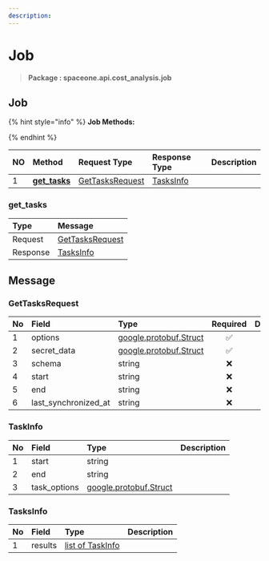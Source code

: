 ```yaml
---
description:  
---
```

# Job

>  **Package : spaceone.api.cost_analysis.job**

## Job

{% hint style="info" %}
**Job Methods:**

{%  endhint %}


| NO |  Method | Request Type | Response Type | Description |
| :--- | :--- | :--- | :--- | :--- |
| 1 | [**get_tasks**](job.md#get_tasks)|   [GetTasksRequest](job.md#gettasksrequest) |   [TasksInfo](job.md#tasksinfo) |  | 
 

 
### get_tasks


| Type | Message |
| :--- | :--- |
| Request | [GetTasksRequest](job.md#gettasksrequest) |
| Response |  [TasksInfo](job.md#tasksinfo)  |


## 

## Message

### GetTasksRequest
| No | Field | Type | Required | Description |
| :--- | :--- | :--- | :---: | :--- |
| 1 | options |[google.protobuf.Struct](https://github.com/protocolbuffers/protobuf/blob/master/src/google/protobuf/struct.proto)|✅| |
| 2 | secret_data |[google.protobuf.Struct](https://github.com/protocolbuffers/protobuf/blob/master/src/google/protobuf/struct.proto)|✅| |
| 3 | schema |string|❌| |
| 4 | start |string|❌| |
| 5 | end |string|❌| |
| 6 | last_synchronized_at |string|❌| |

### TaskInfo
| No | Field | Type |  Description |
| :--- | :--- | :--- | :--- |
| 1 | start |string | |
| 2 | end |string | |
| 3 | task_options |[google.protobuf.Struct](https://github.com/protocolbuffers/protobuf/blob/master/src/google/protobuf/struct.proto) | |

### TasksInfo
| No | Field | Type |  Description |
| :--- | :--- | :--- | :--- |
| 1 | results |[list of TaskInfo](job.md#taskinfo) | |
